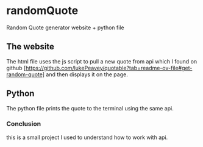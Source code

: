 # randomQuote
Random Quote generator website + python file


## The website
The html file uses the js script to pull a new quote from api which I found on github [https://github.com/lukePeavey/quotable?tab=readme-ov-file#get-random-quote] and then displays it on the page. 


## Python
The python file prints the quote to the terminal using the same api. 


### Conclusion
this is a small project I used to understand how to work with api.
